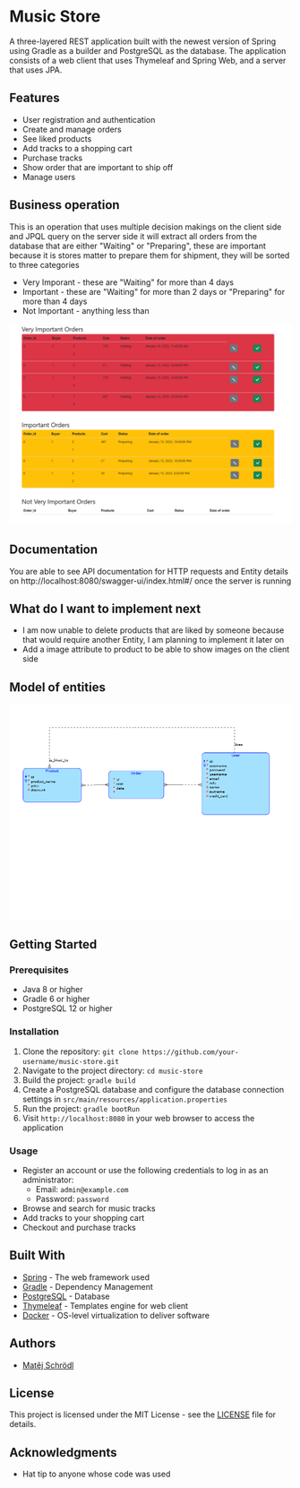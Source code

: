 # Music Store

A three-layered REST application built with the newest version of Spring using Gradle as a builder and PostgreSQL as the database. The application consists of a web client that uses Thymeleaf and Spring Web, and a server that uses JPA.

## Features
- User registration and authentication
- Create and manage orders
- See liked products
- Add tracks to a shopping cart
- Purchase tracks
- Show order that are important to ship off
- Manage users

## Business operation
This is an operation that uses multiple decision makings on the client side and JPQL query on the server side it will extract all orders from the database that are either "Waiting" or "Preparing", these are important because it is stores matter to prepare them for shipment, they will be sorted to three categories
- Very Imporant - these are "Waiting" for more than 4 days 
- Important - these are "Waiting" for more than 2 days or "Preparing" for more than 4 days
- Not Important - anything less than

![business operation](images/business_op.PNG)

## Documentation 

You are able to see API documentation for HTTP requests and Entity details on http://localhost:8080/swagger-ui/index.html#/ once the server is running

## What do I want to implement next

- I am now unable to delete products that are liked by someone because that would require another Entity, I am planning to implement it later on
- Add a image attribute to product to be able to show images on the client side

## Model of entities

![entity-model](images/diagram.png)

## Getting Started

### Prerequisites
- Java 8 or higher
- Gradle 6 or higher
- PostgreSQL 12 or higher

### Installation
1. Clone the repository: `git clone https://github.com/your-username/music-store.git`
2. Navigate to the project directory: `cd music-store`
3. Build the project: `gradle build`
4. Create a PostgreSQL database and configure the database connection settings in `src/main/resources/application.properties`
5. Run the project: `gradle bootRun`
6. Visit `http://localhost:8080` in your web browser to access the application

### Usage
- Register an account or use the following credentials to log in as an administrator:
  - Email: `admin@example.com`
  - Password: `password`
- Browse and search for music tracks
- Add tracks to your shopping cart
- Checkout and purchase tracks

## Built With
- [Spring](https://spring.io/) - The web framework used
- [Gradle](https://gradle.org/) - Dependency Management
- [PostgreSQL](https://www.postgresql.org/) - Database
- [Thymeleaf](https://www.thymeleaf.org/) - Templates engine for web client
- [Docker](https://www.docker.com/) - OS-level virtualization to deliver software

## Authors
- [Matěj Schrödl](https://github.com/schrodlm)

## License
This project is licensed under the MIT License - see the [LICENSE](LICENSE) file for details.

## Acknowledgments
- Hat tip to anyone whose code was used
